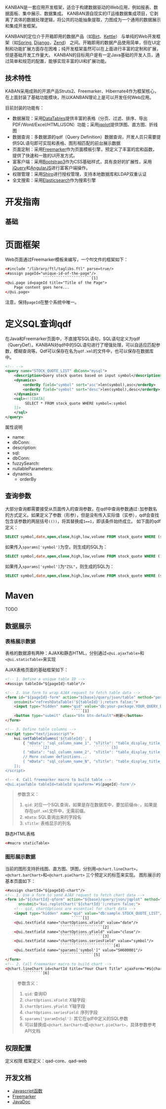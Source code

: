 KANBAN是一套应用开发框架，适合于构建数据驱动的Web应用，例如报表、数据面板、集中展示、数据集成。
KANBAN源自现实的IT运维数据集成项目，它剥离了具体的数据处理逻辑，将公共的功能抽象提取，力图成为一个通用的数据展示和集成开发框架。

KANBAN的定位介于开箱即用的数据产品（如[Birt](https://www.eclipse.org/birt/)、[Kettle](http://community.pentaho.com/projects/data-integration/)）
与单纯的Web开发框架（如[Spring](http://projects.spring.io/spring-framework/), [Dijango](https://www.djangoproject.com/)，[Zend](http://www.zend.com)）
之间。开箱即用的数据产品使用简单，但在UI定制和功能扩展方面存在困难；纯开发框架虽然可以在上面进行丰富的定制和扩展，但是基础开发工作量大。
KANBAN的目标用户是有一定Java基础的开发人员，通过简单和规范的配置，能够实现丰富的UI和扩展功能。


技术特性
-----------------

KABAN采用成熟的开源产品Struts2、Freemarker、Hibernate4作为框架核心，在上面封装了基础功能模块，所以KANBAN理论上是可以开发任何Web应用。

目前封装的功能有：

- 数据展现：采用[DataTables](http://www.datatables.net)提供丰富的表格（分页、过滤、排序、导出PDF/Word/Excel/HTML/JSON）功能；采用[jqplot](http://www.jqplot.com)提供饼图、直方图、折线图
- 数据查询：多数据源的qdf（Query Definition）数据查询，开发人员只需要提供SQL语句即可实现和表格、图形相匹配的前台展示数据
- 页面定制：采用[Freemarker](http://www.freemarker.org)作为页面模板引擎，预定义了丰富的宏和函数，提供了快速和一致的UI开发方式。
- 富客户端：采用[Bootstrap3](http://www.getbootstrap.com)作为CSS基础样式，具有良好的扩展性，采用[jQuery](http://www.jquery.com)和[AngularJS](http://www.angularjs.org)进行富客户端操作。
- 权限管理：采用[Shiro](http://shiro.apache.org)进行授权管理，支持本地数据库和LDAP双重认证
- 全文搜索：采用[Elasticsearch](http://elasticsearch.org)作为搜索引擎


开发指南
=================

基础
-----------------

# 页面框架

Web页面通过Freemarker模板来编写，一个ftl文件的框架如下：

```html
<#include "/library/ftl/taglibs.ftl" parse=true/>
<#assign pageId="unique-id-of-the-page"/>
                 ``````````````````````[1]
<@ui.page id=pageId title="Title of the Page">
    Page content goes here...
</@ui.page>
```

注意，保持`pageId`在整个系统中唯一。

# 定义SQL查询qdf

在Java和Freemarker页面中，不直接写SQL语句，SQL语句定义为qdf（QueryDef）。KANBAN对qdf中的SQL语句进行了增强处理，可以自适应匹配参数，模糊查询等。Qdf可以保存在名为`qdf.xml`的文件中，也可以保存在数据库中。

```xml
<!-- -->
<query name="STOCK_QUOTE_LIST" dbConn="mysql">
    <description>Query stock quotes based on input symbol</description>
    <dynamics>
        <orderBy field="symbol" sort="asc">len(symbol),asc</orderBy>
        <orderBy field="symbol" sort="desc">len(symbol),desc</orderBy>
    </dynamics>
    <sql><![CDATA[
         SELECT * FROM stock_quote WHERE symbol=:symbol
    ]]>
    </sql>
</query>
```

属性说明

- name:
- dbConn:
- description:
- sql:
- dbConn:
- fuzzySearch:
- nullableParameters:
- dynamics
    + orderBy

## 查询参数

大部分查询都需要接受从页面传入的查询参数，在qdf中查询参数通过`:`加参数名的方式定义。如果定义了参数（形参），但是没有传入实际值（实参），qdf会查找包含该参数的两层括号`(())`，将其替换成`1==1`，即该条件始终成立。
如下面的qdf定义：

```sql
SELECT symbol,date,open,close,high,low,volume FROM stock_quote WHERE (symbol=(:symbol))
```

如果传入`sparams['symbol']`为空，则生成的SQL为：

```sql
SELECT symbol,date,open,close,high,low,volume FROM stock_quote WHERE (1==1)
```

如果传入`sparams['symbol']`为`"ZSL"`，则生成的SQL为：

```sql
SELECT symbol,date,open,close,high,low,volume FROM stock_quote WHERE (symbol='ZSL')
```

# Maven

TODO

数据展示
-----------------

### 表格展示数据

表格的数据源有两种：AJAX和静态HTML，分别通过`<@ui.ajaxTable>`和`<@ui.staticTable>`来实现

AJAX表格页面的基础框架如下：

```html
<!-- 1. Define a unique table ID -->
<#assign tableId="${pageId}-table"/>

<!-- 2. Use form to wrap AJAX request to fetch table data -->
<form id="${pageId}-form" action="${base}/query/json/table" method="post"
    onsubmit="refreshDataTable('${tableId}');return false;">
    <input type="hidden" name="qid" value="db:your-package.YOUR_QUERY_DEF"/>
                              `````[1]
    <button type="submit" class="btn btn-default">刷新</button>
</form>

<!-- 3. Define table columns -->
<script type="text/javascript">
    kui.setTableColumns('${tableId}', [
        { "mData": "sql_column_name_1", "sTitle": "table_display_title_1" },
          ```````[2]                    ````````[3]
        { "mData": "sql_column_name_2", "sTitle": "table_display_title_2" },
        // More column definitions...
        { "mData": "sql_column_name_N", "sTitle": "table_display_title_N" }
    ]);
</script>

<!-- 4. Call freemarker macro to build table -->
<@ui.ajaxTable tableId=tableId ajaxForm='#${pageId}-form'/>
```

> 参数含义：
>
> 1. `qid`: 对应一个SQL查询，如果是存在数据库中，要加前缀`db:`，如果是存在`qdf.xml`文件中，无需前缀。
> 2. `mData`: SQL查询出来的字段名
> 3. `sTitle`: 表格显示的列名

静态HTML表格

```html
<#macro staticTable>
```


### 图形展示数据

当前的图形支持折线图、直方图、饼图，分别用`<@chart.lineChart>`，`<@chart.barChart>`和`<@chart.pieChart>` 三个预定义的标签来实现。
图形展示的基本页面如下：

```html
<#assign chartId="${pageId}-chart"/>
<!-- 1. Use a form to send AJAX request to fetch chart data -->
<form id="${chartId}-qform" action="${base}/query/json/jqplot" method="post"
      onsubmit="kui.replotChart('${chartId}');return false;">
    <!-- qid, chartOptions are essential for chart data -->
    <input type="hidden" name="qid" value="db:sample.STOCK_QUOTE_LIST"/>
                              `````[1]
    <@ui.textfield name="chartOptions.xField" value="date"/>
                         ```````````````````[2]
    <@ui.textfield name="chartOptions.yField" value="close"/>
                         ```````````````````[3]
    <@ui.textfield name="chartOptions.seriesField" value="symbol"/>
                         ````````````````````````[4]
    <@ui.textfield name="sparams['symbol']" value="SH600001"/>
                         ```````````````[5]
</form>
<!-- 2. Call freemarker macro to build chart -->
<@chart.lineChart id=chartId title="Your Chart Title" ajaxForm="#${chartId}-qform"/>
        `````````[6]
```
> 参数含义：
>
> 1. `qid`: 查询ID
> 2. `chartOptions.xField`: X轴字段
> 3. `chartOptions.yField`: Y轴字段
> 4. `chartOptions.seriesField`: 序列字段
> 5. `sparams['paramInSql']`: 其它在qdf中定义的SQL参数
> 6. 可以替换成`<@chart.barChart>`或`<@chart.pieChart>`，具体参数参考API文档

权限配置
-----------------

定义权限
框架定义：qad-core、qad-web

开发文档
-----------------

- [Javascript函数](http://www.leoplay.com/qad/jsdoc/index.html)
- [Freemarker](http://www.leoplay.com/qad/fmdoc/index.html)
- [JavaDoc](http://www.leoplay.com/qad/javadoc/index.html)

